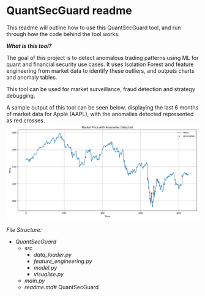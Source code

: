 # QuantSecGuard readme

This readme will outline how to use this QuantSecGuard tool, and run through how the code behind the tool works.

***What is this tool?***

The goal of this project is to detect anomalous trading patterns using ML for quant and financial security use cases. It uses Isolation Forest and feature engineering from market data to identify these outliers, and outputs charts and anomaly tables. 

This tool can be used for market surveillance, fraud detection and strategy debugging.

A sample output of this tool can be seen below, displaying the last 6 months of market data for Apple (AAPL), with the anomalies detected represented as red crosses.
![img.png](img.png)

*File Structure:*
- *QuantSecGuard*
  - *src*
    - *data_loader.py*
    - *feature_engineering.py*
    - *model.py*
    - *visualise.py*
  - *main.py*
  - *readme.md*# QuantSecGuard


